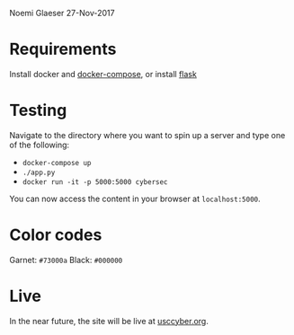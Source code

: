 Noemi Glaeser
27-Nov-2017

# Requirements
Install docker and [docker-compose](https://docs.docker.com/compose/install/#prerequisites),
or install [flask](http://flask.pocoo.org/docs/0.12/)

# Testing
Navigate to the directory where you want to spin up a server and type one of the following:
- `docker-compose up`
- `./app.py`
- `docker run -it -p 5000:5000 cybersec`

You can now access the content in your browser at `localhost:5000`. 

# Color codes
Garnet: `#73000a`
Black: `#000000`

# Live
In the near future, the site will be live at [usccyber.org](https://165.227.216.159:5000).

